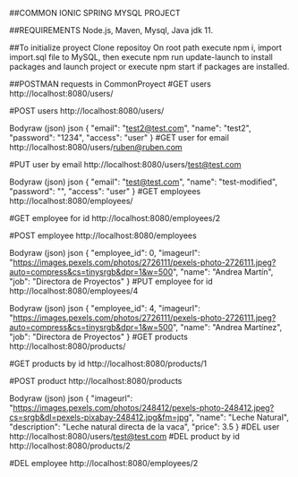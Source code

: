 ##COMMON IONIC SPRING MYSQL PROJECT

##REQUIREMENTS
Node.js,
Maven,
Mysql,
Java jdk 11.

##To initialize proyect
Clone repositoy
On root path execute npm i,
import import.sql file to MySQL,
then execute npm run update-launch to install packages and launch project
or execute npm start if packages are installed.



##POSTMAN requests in CommonProyect
#GET
users
http://localhost:8080/users/

#POST
users
http://localhost:8080/users/

Bodyraw (json)
json
{
  "email": "test2@test.com",
  "name": "test2",
  "password": "1234",
  "access": "user"
}
#GET
user for email
http://localhost:8080/users/ruben@ruben.com

#PUT
user by email
http://localhost:8080/users/test@test.com

Bodyraw (json)
json
{
  "email": "test@test.com",
  "name": "test-modified",
  "password": "",
  "access": "user"
}
#GET
employees
http://localhost:8080/employees/


#GET
employee for id
http://localhost:8080/employees/2


#POST
employee
http://localhost:8080/employees


Bodyraw (json)
json
{
  "employee_id": 0,
  "imageurl": "https://images.pexels.com/photos/2726111/pexels-photo-2726111.jpeg?auto=compress&cs=tinysrgb&dpr=1&w=500",
  "name": "Andrea Martín",
  "job": "Directora de Proyectos"
}
#PUT
employee for id
http://localhost:8080/employees/4

Bodyraw (json)
json
{
  "employee_id": 4,
  "imageurl": "https://images.pexels.com/photos/2726111/pexels-photo-2726111.jpeg?auto=compress&cs=tinysrgb&dpr=1&w=500",
  "name": "Andrea Martínez",
  "job": "Directora de Proyectos"
}
#GET
products
http://localhost:8080/products/

#GET
products by id
http://localhost:8080/products/1

#POST
product
http://localhost:8080/products

Bodyraw (json)
json
{
  "imageurl": "https://images.pexels.com/photos/248412/pexels-photo-248412.jpeg?cs=srgb&dl=pexels-pixabay-248412.jpg&fm=jpg",
  "name": "Leche Natural",
  "description": "Leche natural directa de la vaca",
  "price": 3.5
}
#DEL
user
http://localhost:8080/users/test@test.com
#DEL
product by id
http://localhost:8080/products/2

#DEL
employee
http://localhost:8080/employees/2
